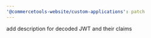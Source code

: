 ```yaml
---
'@commercetools-website/custom-applications': patch
---
```


add description for decoded JWT and their claims
